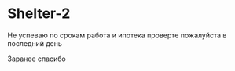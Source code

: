 # Shelter-2

Не успеваю по срокам работа и ипотека
проверте пожалуйста в последний день

Заранее спасибо
